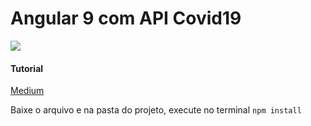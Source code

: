 # Angular 9 com API Covid19

 

[![](https://cdn-images-1.medium.com/max/800/0*tQuPMcKnzUn1r3hP)](https://cdn-images-1.medium.com/max/800/0*tQuPMcKnzUn1r3hP)


#### Tutorial 
[Medium]( https://medium.com/@kheronn.machado/covid19-api-com-angular-9-44d6ed8049c )




Baixe o arquivo e na pasta do projeto, execute no terminal
`npm install`